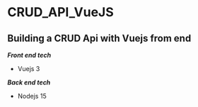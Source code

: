 # CRUD_API_VueJS
## Building a CRUD Api with Vuejs from end

**_Front end tech_**
 * Vuejs 3

**_Back end tech_**
 * Nodejs 15

